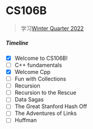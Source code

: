 # CS106B

> 学习[Winter Quarter 2022](https://web.stanford.edu/class/cs106b/)

##### Timeline

- [X] Welcome to CS106B!
- [ ] C++ fundamentals
- [X] Welcome Cpp
- [ ] Fun with Collections
- [ ] Recursion
- [ ] Recursion to the Rescue
- [ ] Data Sagas
- [ ] The Great Stanford Hash Off
- [ ] The Adventures of Links
- [ ] Huffman